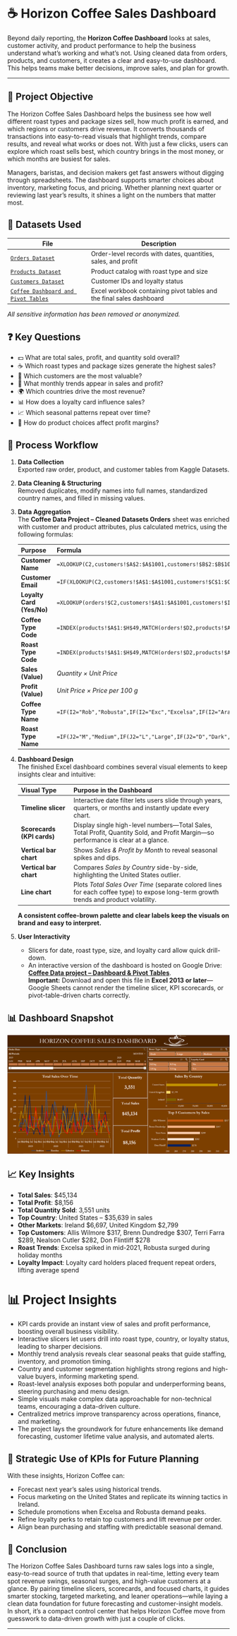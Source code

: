 # ☕ Horizon Coffee Sales Dashboard

Beyond daily reporting, the **Horizon Coffee Dashboard** looks at sales, customer activity, and product performance to help the business understand what’s working and what’s not. Using cleaned data from orders, products, and customers, it creates a clear and easy-to-use dashboard. This helps teams make better decisions, improve sales, and plan for growth.

---

## 🎯 Project Objective
The Horizon Coffee Sales Dashboard helps the business see how well different roast types and package sizes sell, how much profit is earned, and which regions or customers drive revenue. It converts thousands of transactions into easy-to-read visuals that highlight trends, compare results, and reveal what works or does not. With just a few clicks, users can explore which roast sells best, which country brings in the most money, or which months are busiest for sales.

Managers, baristas, and decision makers get fast answers without digging through spreadsheets. The dashboard supports smarter choices about inventory, marketing focus, and pricing. Whether planning next quarter or reviewing last year’s results, it shines a light on the numbers that matter most.

## 📁 Datasets Used
| File | Description |
|------|-------------|
| <a href= "https://github.com/Arnold1AB/Coffee-Dashboard-Report/blob/main/Coffee%20Data%20Project%20-%20cleaned%20datasets%20orders.csv"> `Orders Dataset`</a> | Order-level records with dates, quantities, sales, and profit |
| <a href= "https://github.com/Arnold1AB/Coffee-Dashboard-Report/blob/main/Coffee%20Data%20Project%20-%20cleaned%20datasets%20products.csv"> `Products Dataset`</a> | Product catalog with roast type and size |
| <a href= "https://github.com/Arnold1AB/Coffee-Dashboard-Report/blob/main/Coffee%20Data%20Project%20-%20cleaned%20datasets%20customers.csv"> `Customers Dataset`</a> | Customer IDs and loyalty status |
| <a href= "https://github.com/Arnold1AB/Coffee-Dashboard-Report/blob/main/Coffee%20Data%20project%20-%20Dashboard%20%26%20Pivot%20Tables.xlsx"> `Coffee Dashboard and Pivot Tables`</a> | Excel workbook containing pivot tables and the final sales dashboard |

_All sensitive information has been removed or anonymized._

## ❓ Key Questions
- 💵 What are total sales, profit, and quantity sold overall?  
- ☕ Which roast types and package sizes generate the highest sales?  
- 👤 Which customers are the most valuable?  
- 📅 What monthly trends appear in sales and profit?  
- 🌍 Which countries drive the most revenue?  
- 📊 How does a loyalty card influence sales?  
- 📈 Which seasonal patterns repeat over time?  
- 🧮 How do product choices affect profit margins?  

## 🧭 Process Workflow
1. **Data Collection**  
   Exported raw order, product, and customer tables from Kaggle Datasets.

2. **Data Cleaning & Structuring**  
   Removed duplicates, modify names into full names, standardized country names, and filled in missing values.

3. **Data Aggregation**  
   The **Coffee Data Project – Cleaned Datasets Orders** sheet was enriched with customer and product attributes, plus calculated metrics, using the following formulas:

   | Purpose | Formula |
   |---------|---------|
   | **Customer Name** | `=XLOOKUP(C2,customers!$A$2:$A$1001,customers!$B$2:$B$1001,0)` |
   | **Customer Email** | `=IF(XLOOKUP(C2,customers!$A$1:$A$1001,customers!$C$1:$C$1001,,0)=0,"",XLOOKUP(C2,customers!$A$1:$A$1001,customers!$C$1:$C$1001,0))` |
   | **Loyalty Card (Yes/No)** | `=XLOOKUP(orders!$C2,customers!$A$1:$A$1001,customers!$I$1:$I$1001,,0)` |
   | **Coffee Type Code** | `=INDEX(products!$A$1:$H$49,MATCH(orders!$D2,products!$A$1:$A$49,0),MATCH(orders!I$1,products!$A$1:$H$1,0))` |
   | **Roast Type Code** | `=INDEX(products!$A$1:$H$49,MATCH(orders!$D2,products!$A$1:$A$49,0),MATCH(orders!J$1,products!$A$1:$H$1,0))` |
   | **Sales (Value)** | *Quantity × Unit Price* |
   | **Profit (Value)** | *Unit Price × Price per 100 g* |
   | **Coffee Type Name** | `=IF(I2="Rob","Robusta",IF(I2="Exc","Excelsa",IF(I2="Ara","Arabica",IF(I2="Lib","Liberica"))))` |
   | **Roast Type Name** | `=IF(J2="M","Medium",IF(J2="L","Large",IF(J2="D","Dark","")))` |

4. **Dashboard Design**  
   The finished Excel dashboard combines several visual elements to keep insights clear and intuitive:

   | Visual Type | Purpose in the Dashboard |
   |-------------|--------------------------|
   | **Timeline slicer** | Interactive date filter lets users slide through years, quarters, or months and instantly update every chart. |
   | **Scorecards (KPI cards)** | Display single high-level numbers—Total Sales, Total Profit, Quantity Sold, and Profit Margin—so performance is clear at a glance. |
   | **Vertical bar chart** | Shows *Sales & Profit by Month* to reveal seasonal spikes and dips. |
   | **Vertical bar chart** | Compares *Sales by Country* side-by-side, highlighting the United States outlier. |
   | **Line chart** | Plots *Total Sales Over Time* (separate colored lines for each coffee type) to expose long-term growth trends and product volatility. |

   **A consistent coffee-brown palette and clear labels keep the visuals on brand and easy to interpret.**

5. **User Interactivity**  
   - Slicers for date, roast type, size, and loyalty card allow quick drill-down.  
   - An interactive version of the dashboard is hosted on Google Drive: **[Coffee Data project – Dashboard & Pivot Tables](https://docs.google.com/spreadsheets/d/1s6qi2ya9JtE3qqRXDyeL5gQdFMK9hRFF/edit?usp=drive_link&ouid=104140290870922976550&rtpof=true&sd=true)**.  
     **Important:** Download and open this file in **Excel 2013 or later**—Google Sheets cannot render the timeline slicer, KPI scorecards, or pivot-table-driven charts correctly.

## 📊 Dashboard Snapshot
![Horizon Coffee Dashboard](https://github.com/Arnold1AB/Coffee-Dashboard-Report/blob/main/Sales%20Coffee%20Dashboard%20Screenshot.png)

## 📈 Key Insights
- **Total Sales**: $45,134  
- **Total Profit**: $8,156  
- **Total Quantity Sold**: 3,551 units  
- **Top Country**: United States – $35,639 in sales  
- **Other Markets**: Ireland $6,697, United Kingdom $2,799  
- **Top Customers**: Allis Wilmore $317, Brenn Dundredge $307, Terri Farra $289, Nealson Cutler $282, Don Flintliff $278  
- **Roast Trends**: Excelsa spiked in mid-2021, Robusta surged during holiday months  
- **Loyalty Impact**: Loyalty card holders placed frequent repeat orders, lifting average spend  

# 📊 Project Insights
- KPI cards provide an instant view of sales and profit performance, boosting overall business visibility.  
- Interactive slicers let users drill into roast type, country, or loyalty status, leading to sharper decisions.  
- Monthly trend analysis reveals clear seasonal peaks that guide staffing, inventory, and promotion timing.  
- Country and customer segmentation highlights strong regions and high-value buyers, informing marketing spend.  
- Roast-level analysis exposes both popular and underperforming beans, steering purchasing and menu design.  
- Simple visuals make complex data approachable for non-technical teams, encouraging a data-driven culture.  
- Centralized metrics improve transparency across operations, finance, and marketing.  
- The project lays the groundwork for future enhancements like demand forecasting, customer lifetime value analysis, and automated alerts.  

## 🧠 Strategic Use of KPIs for Future Planning
With these insights, Horizon Coffee can:

- Forecast next year’s sales using historical trends.  
- Focus marketing on the United States and replicate its winning tactics in Ireland.  
- Schedule promotions when Excelsa and Robusta demand peaks.  
- Refine loyalty perks to retain top customers and lift revenue per order.  
- Align bean purchasing and staffing with predictable seasonal demand.  

## 🧾 Conclusion
The Horizon Coffee Sales Dashboard turns raw sales logs into a single, easy-to-read source of truth that updates in real-time, letting every team spot revenue swings, seasonal surges, and high-value customers at a glance. By pairing timeline slicers, scorecards, and focused charts, it guides smarter stocking, targeted marketing, and leaner operations—while laying a clean data foundation for future forecasting and customer-insight models. In short, it’s a compact control center that helps Horizon Coffee move from guesswork to data-driven growth with just a couple of clicks.

---
